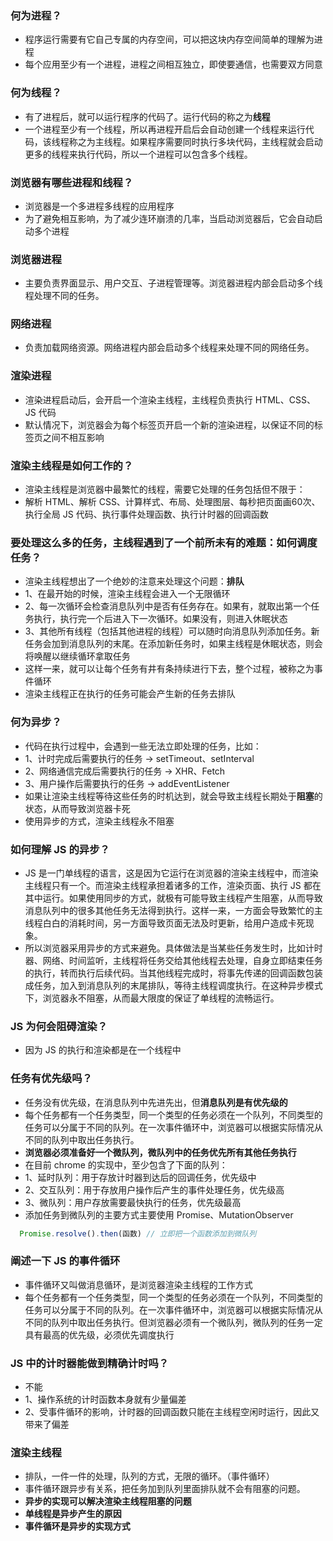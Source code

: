 ### 何为进程？
* 程序运行需要有它自己专属的内存空间，可以把这块内存空间简单的理解为进程
* 每个应用至少有一个进程，进程之间相互独立，即使要通信，也需要双方同意

### 何为线程？
* 有了进程后，就可以运行程序的代码了。运行代码的称之为**线程**
* 一个进程至少有一个线程，所以再进程开启后会自动创建一个线程来运行代码，该线程称之为主线程。如果程序需要同时执行多块代码，主线程就会启动更多的线程来执行代码，所以一个进程可以包含多个线程。

### 浏览器有哪些进程和线程？
* 浏览器是一个多进程多线程的应用程序
* 为了避免相互影响，为了减少连环崩溃的几率，当启动浏览器后，它会自动启动多个进程

### 浏览器进程
* 主要负责界面显示、用户交互、子进程管理等。浏览器进程内部会启动多个线程处理不同的任务。

### 网络进程
* 负责加载网络资源。网络进程内部会启动多个线程来处理不同的网络任务。

### 渲染进程
* 渲染进程启动后，会开启一个渲染主线程，主线程负责执行 HTML、CSS、JS 代码
* 默认情况下，浏览器会为每个标签页开启一个新的渲染进程，以保证不同的标签页之间不相互影响

### 渲染主线程是如何工作的？
* 渲染主线程是浏览器中最繁忙的线程，需要它处理的任务包括但不限于：
* 解析 HTML、解析 CSS、计算样式、布局、处理图层、每秒把页面画60次、执行全局 JS 代码、执行事件处理函数、执行计时器的回调函数

### 要处理这么多的任务，主线程遇到了一个前所未有的难题：如何调度任务？
* 渲染主线程想出了一个绝妙的注意来处理这个问题：**排队**
* 1、在最开始的时候，渲染主线程会进入一个无限循环
* 2、每一次循环会检查消息队列中是否有任务存在。如果有，就取出第一个任务执行，执行完一个后进入下一次循环。如果没有，则进入休眠状态
* 3、其他所有线程（包括其他进程的线程）可以随时向消息队列添加任务。新任务会加到消息队列的末尾。在添加新任务时，如果主线程是休眠状态，则会将唤醒以继续循环拿取任务
* 这样一来，就可以让每个任务有井有条持续进行下去，整个过程，被称之为事件循环
* 渲染主线程正在执行的任务可能会产生新的任务去排队

### 何为异步？
* 代码在执行过程中，会遇到一些无法立即处理的任务，比如：
* 1、计时完成后需要执行的任务 -> setTimeout、setInterval
* 2、网络通信完成后需要执行的任务 -> XHR、Fetch
* 3、用户操作后需要执行的任务 -> addEventListener
* 如果让渲染主线程等待这些任务的时机达到，就会导致主线程长期处于**阻塞**的状态，从而导致浏览器卡死
* 使用异步的方式，渲染主线程永不阻塞

### 如何理解 JS 的异步？
* JS 是一门单线程的语言，这是因为它运行在浏览器的渲染主线程中，而渲染主线程只有一个。而渲染主线程承担着诸多的工作，渲染页面、执行 JS 都在其中运行。如果使用同步的方式，就极有可能导致主线程产生阻塞，从而导致消息队列中的很多其他任务无法得到执行。这样一来，一方面会导致繁忙的主线程白白的消耗时间，另一方面导致页面无法及时更新，给用户造成卡死现象。
* 所以浏览器采用异步的方式来避免。具体做法是当某些任务发生时，比如计时器、网络、时间监听，主线程将任务交给其他线程去处理，自身立即结束任务的执行，转而执行后续代码。当其他线程完成时，将事先传递的回调函数包装成任务，加入到消息队列的末尾排队，等待主线程调度执行。在这种异步模式下，浏览器永不阻塞，从而最大限度的保证了单线程的流畅运行。

### JS 为何会阻碍渲染？
* 因为 JS 的执行和渲染都是在一个线程中

### 任务有优先级吗？
* 任务没有优先级，在消息队列中先进先出，但**消息队列是有优先级的**
* 每个任务都有一个任务类型，同一个类型的任务必须在一个队列，不同类型的任务可以分属于不同的队列。在一次事件循环中，浏览器可以根据实际情况从不同的队列中取出任务执行。
* **浏览器必须准备好一个微队列，微队列中的任务优先所有其他任务执行**
* 在目前 chrome 的实现中，至少包含了下面的队列：
* 1、延时队列：用于存放计时器到达后的回调任务，优先级中
* 2、交互队列：用于存放用户操作后产生的事件处理任务，优先级高
* 3、微队列：用户存放需要最快执行的任务，优先级最高
* 添加任务到微队列的主要方式主要使用 Promise、MutationObserver
```js
  Promise.resolve().then(函数) // 立即把一个函数添加到微队列
```

### 阐述一下 JS 的事件循环
* 事件循环又叫做消息循环，是浏览器渲染主线程的工作方式 
* 每个任务都有一个任务类型，同一个类型的任务必须在一个队列，不同类型的任务可以分属于不同的队列。在一次事件循环中，浏览器可以根据实际情况从不同的队列中取出任务执行。但浏览器必须有一个微队列，微队列的任务一定具有最高的优先级，必须优先调度执行

### JS 中的计时器能做到精确计时吗？
* 不能
* 1、操作系统的计时函数本身就有少量偏差
* 2、受事件循环的影响，计时器的回调函数只能在主线程空闲时运行，因此又带来了偏差

### 渲染主线程
* 排队，一件一件的处理，队列的方式，无限的循环。（事件循环）
* 事件循环跟异步有关系，把任务加到队列里面排队就不会有阻塞的问题。
* **异步的实现可以解决渲染主线程阻塞的问题**
* **单线程是异步产生的原因**
* **事件循环是异步的实现方式**